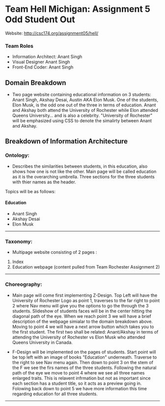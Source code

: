 # Team Hell Michigan: Assignment 5 Odd Student Out 

Website: http://csc174.org/assignment05/hell/

### Team Roles 
- Information Architect: Anant Singh 
- Visual Designer Anant Singh 
- Front-End Coder: Anant Singh
## Domain Breakdown 

 * Two page website containing educational information on 3 students: Anant Singh, Akshay Desai, Austin AKA Elon Musk. One of the students, Elon Musk, is the odd one out of the three in terms of education. Anant and Akshay both attend the University of Rochester while Elon attended Queens University… and is also a celebrity. "University of Rochester" will be emphasized using CSS to denote the simalirty between Anant and Akshay.

## Breakdown of Information Architecture

### Ontology: 
* Describes the similarities between students, in this education, also shows how one is not like the other. Main page will be called education as it is the overarching umbrella. Three sections for the three students with thier names as the header.

Topics will be as follows:   
#### Education  
* Anant Singh    
* Akshay Desai  
* Elon Musk  
  
---  

### Taxonomy:
* Multipage website consisting of 2 pages : 
1.	Index 
2.	Education webpage (content pulled from Team Rochester Assignment 2)

---  

### Choreography:  
* Main page will come first implementing Z-Design. Top Left will have the University of Rochester Logo as point 1, traverses to the far right to point 2 where Nav menu will give you the options to go the through the 3 students. Slideshow of students faces will be in the center hitting the diagonal path of the eye. When we reach point 3 we will have a brief description of the webpage simialar to the domain breakdown above. Moving to point 4 we will have a next arrow button which takes you to the first student. The first two shall be related: Anant/Akshay in terms of attending the University of Rochester vs Elon Musk who attended Queens University in Canada.

* F-Design will be implemented on the pages of students. Start point will be top left with an image of books "Education" underneath. Traverse to the right to see Nav menu again. Then down to point 3 on the stem of the F we see the firs names of the three students. Following the natural path of the eye we move to point 4 where we see all three names enlarged traits. This is relavent infrmation but not as important since each section has a student title, so it acts as a preview going in. Folowing back down to point 5 we have more information this time regarding education for all three students.

--- 
	 




